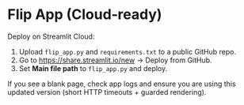 # Flip App (Cloud‑ready)

Deploy on Streamlit Cloud:
1) Upload `flip_app.py` and `requirements.txt` to a public GitHub repo.
2) Go to https://share.streamlit.io/new → Deploy from GitHub.
3) Set **Main file path** to `flip_app.py` and deploy.

If you see a blank page, check app logs and ensure you are using this updated version (short HTTP timeouts + guarded rendering).

